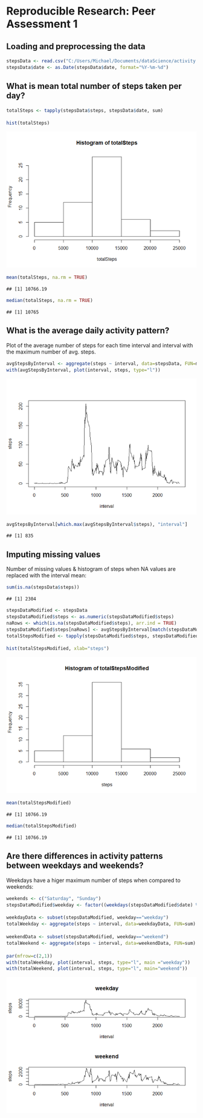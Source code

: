 # Reproducible Research: Peer Assessment 1


## Loading and preprocessing the data

```r
stepsData <- read.csv("C:/Users/Michael/Documents/dataScience/activity.csv")
stepsData$date <- as.Date(stepsData$date, format="%Y-%m-%d")
```

## What is mean total number of steps taken per day?

```r
totalSteps <- tapply(stepsData$steps, stepsData$date, sum)

hist(totalSteps)
```

![](figure/stepsHistogram-1.png)<!-- -->

```r
mean(totalSteps, na.rm = TRUE)
```

```
## [1] 10766.19
```

```r
median(totalSteps, na.rm = TRUE)
```

```
## [1] 10765
```

## What is the average daily activity pattern?
Plot of the average number of steps for each time interval and interval with the maximum number of avg. steps.

```r
avgStepsByInterval <- aggregate(steps ~ interval, data=stepsData, FUN=mean)
with(avgStepsByInterval, plot(interval, steps, type="l"))
```

![](figure/dailyActivityPattern-1.png)<!-- -->

```r
avgStepsByInterval[which.max(avgStepsByInterval$steps), "interval"]
```

```
## [1] 835
```


## Imputing missing values
Number of missing values & histogram of steps when NA values are replaced with the interval mean:

```r
sum(is.na(stepsData$steps))
```

```
## [1] 2304
```

```r
stepsDataModified <- stepsData
stepsDataModified$steps <- as.numeric(stepsDataModified$steps)
naRows <- which(is.na(stepsDataModified$steps), arr.ind = TRUE)
stepsDataModified$steps[naRows] <- avgStepsByInterval[match(stepsDataModified$interval[naRows], avgStepsByInterval$interval), "steps"]
totalStepsModified <- tapply(stepsDataModified$steps, stepsDataModified$date, sum)

hist(totalStepsModified, xlab="steps")
```

![](figure/imputedValues-1.png)<!-- -->

```r
mean(totalStepsModified)
```

```
## [1] 10766.19
```

```r
median(totalStepsModified)
```

```
## [1] 10766.19
```

## Are there differences in activity patterns between weekdays and weekends?
Weekdays have a higer maximum number of steps when compared to weekends:

```r
weekends <- c("Saturday", "Sunday")
stepsDataModified$weekday <- factor((weekdays(stepsDataModified$date) %in% weekends), levels=c(TRUE,FALSE), labels=c("weekend", "weekday"))

weekdayData <- subset(stepsDataModified, weekday=="weekday")
totalWeekday <- aggregate(steps ~ interval, data=weekdayData, FUN=sum)

weekendData <- subset(stepsDataModified, weekday=="weekend")
totalWeekend <- aggregate(steps ~ interval, data=weekendData, FUN=sum)

par(mfrow=c(2,1))
with(totalWeekday, plot(interval, steps, type="l", main ="weekday"))
with(totalWeekend, plot(interval, steps, type="l", main="weekend"))
```

![](figure/weekdayPatterns-1.png)<!-- -->
